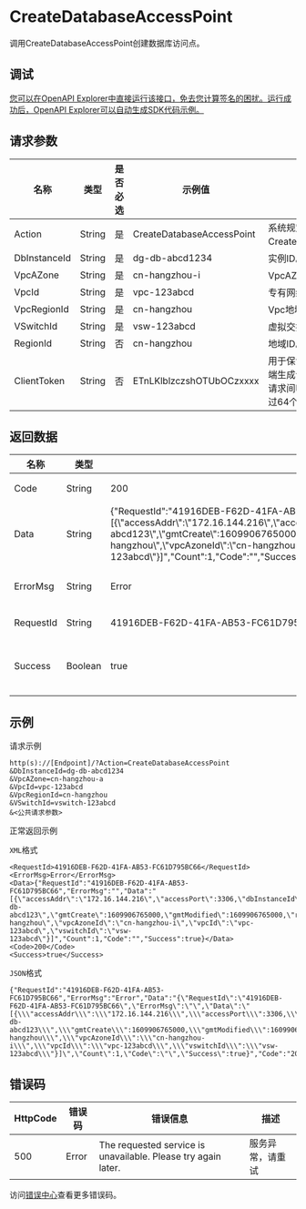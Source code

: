 # CreateDatabaseAccessPoint

调用CreateDatabaseAccessPoint创建数据库访问点。

## 调试

[您可以在OpenAPI Explorer中直接运行该接口，免去您计算签名的困扰。运行成功后，OpenAPI Explorer可以自动生成SDK代码示例。](https://api.aliyun.com/#product=dg&api=CreateDatabaseAccessPoint&type=RPC&version=2019-03-27)

## 请求参数

|名称|类型|是否必选|示例值|描述|
|--|--|----|---|--|
|Action|String|是|CreateDatabaseAccessPoint|系统规定参数。取值：CreateDatabaseAccessPoint。 |
|DbInstanceId|String|是|dg-db-abcd1234|实例ID。 |
|VpcAZone|String|是|cn-hangzhou-i|VpcAZone。 |
|VpcId|String|是|vpc-123abcd|专有网络VpcId。 |
|VpcRegionId|String|是|cn-hangzhou|Vpc地域ID。 |
|VSwitchId|String|是|vsw-123abcd|虚拟交换机Id。 |
|RegionId|String|否|cn-hangzhou|地域ID。 |
|ClientToken|String|否|ETnLKlblzczshOTUbOCzxxxx|用于保证请求的幂等性。由客户端生成该参数值，要保证在不同请求间唯一，大小写敏感、不超过64个ASCII字符。 |

## 返回数据

|名称|类型|示例值|描述|
|--|--|---|--|
|Code|String|200|响应码。 |
|Data|String|\{"RequestId":"41916DEB-F62D-41FA-AB53-FC61D795BC66","ErrorMsg":"","Data":"\[\{\\"accessAddr\\":\\"172.16.144.216\\",\\"accessPort\\":3306,\\"dbInstanceId\\":\\"dg-db-abcd123\\",\\"gmtCreate\\":1609906765000,\\"gmtModified\\":1609906765000,\\"routerId\\":\\"cn-hangzhou\\",\\"vpcAzoneId\\":\\"cn-hangzhou-i\\",\\"vpcId\\":\\"vpc-123abcd\\",\\"vswitchId\\":\\"vsw-123abcd\\"\}\]","Count":1,"Code":"","Success":true\}|返回数据。 |
|ErrorMsg|String|Error|报错信息。 |
|RequestId|String|41916DEB-F62D-41FA-AB53-FC61D795BC66|请求ID |
|Success|Boolean|true|请求成功标识。 |

## 示例

请求示例

```
http(s)://[Endpoint]/?Action=CreateDatabaseAccessPoint
&DbInstanceId=dg-db-abcd1234
&VpcAZone=cn-hangzhou-a
&VpcId=vpc-123abcd
&VpcRegionId=cn-hangzhou
&VSwitchId=vswitch-123abcd
&<公共请求参数>
```

正常返回示例

`XML`格式

```
<RequestId>41916DEB-F62D-41FA-AB53-FC61D795BC66</RequestId>
<ErrorMsg>Error</ErrorMsg>
<Data>{"RequestId":"41916DEB-F62D-41FA-AB53-FC61D795BC66","ErrorMsg":"","Data":"[{\"accessAddr\":\"172.16.144.216\",\"accessPort\":3306,\"dbInstanceId\":\"dg-db-abcd123\",\"gmtCreate\":1609906765000,\"gmtModified\":1609906765000,\"routerId\":\"cn-hangzhou\",\"vpcAzoneId\":\"cn-hangzhou-i\",\"vpcId\":\"vpc-123abcd\",\"vswitchId\":\"vsw-123abcd\"}]","Count":1,"Code":"","Success":true}</Data>
<Code>200</Code>
<Success>true</Success>
```

`JSON`格式

```
{"RequestId":"41916DEB-F62D-41FA-AB53-FC61D795BC66","ErrorMsg":"Error","Data":"{\"RequestId\":\"41916DEB-F62D-41FA-AB53-FC61D795BC66\",\"ErrorMsg\":\"\",\"Data\":\"[{\\\"accessAddr\\\":\\\"172.16.144.216\\\",\\\"accessPort\\\":3306,\\\"dbInstanceId\\\":\\\"dg-db-abcd123\\\",\\\"gmtCreate\\\":1609906765000,\\\"gmtModified\\\":1609906765000,\\\"routerId\\\":\\\"cn-hangzhou\\\",\\\"vpcAzoneId\\\":\\\"cn-hangzhou-i\\\",\\\"vpcId\\\":\\\"vpc-123abcd\\\",\\\"vswitchId\\\":\\\"vsw-123abcd\\\"}]\",\"Count\":1,\"Code\":\"\",\"Success\":true}","Code":"200","Success":"true"}
```

## 错误码

|HttpCode|错误码|错误信息|描述|
|--------|---|----|--|
|500|Error|The requested service is unavailable. Please try again later.|服务异常，请重试|

访问[错误中心](https://error-center.alibabacloud.com/status/product/dg)查看更多错误码。

